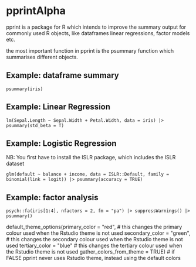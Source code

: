 # pprintAlpha
 
pprint is a package for R which intends to improve the summary output for commonly used R objects, like dataframes linear regressions, factor models etc. 

the most important function in pprint is the psummary function which summarises different objects. 

## Example: dataframe summary
```
psummary(iris)
```

## Example: Linear Regression
```
lm(Sepal.Length ~ Sepal.Width + Petal.Width, data = iris) |> psummary(std_beta = T)
```
## Example: Logistic Regression 
NB: You first have to install the ISLR package, which includes the ISLR dataset
```
glm(default ~ balance + income, data = ISLR::Default, family = binomial(link = logit)) |> psummary(accuracy = TRUE)
```
## Example: factor analysis 
```
psych::fa(iris[1:4], nfactors = 2, fm = "pa") |> suppressWarnings() |> psummary() 
```


default_theme_options(primary_color = "red", # this changes the primary colour used when the Rstudio theme is not used
                      secondary_color = "green", # this changes the secondary colour used when the Rstudio theme is not used
                      tertiary_color = "blue" # this changes the tertiary colour used when the Rstudio theme is not used
                      gather_colors_from_theme = TRUE) # if FALSE pprint never uses Rstudio theme, instead using the default colors
```
